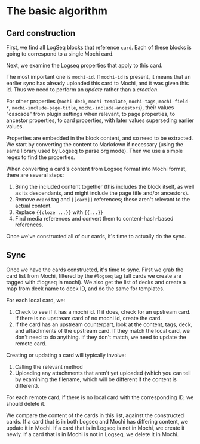 # The basic algorithm

## Card construction

First, we find all LogSeq blocks that reference `card`. Each of these blocks is
going to correspond to a single Mochi card.

Next, we examine the Logseq properties that apply to this card.

The most important one is `mochi-id`. If `mochi-id` is present, it means that an
earlier sync has already uploaded this card to Mochi, and it was given this id.
Thus we need to perform an *update* rather than a *creation*.

For other properties (`mochi-deck`, `mochi-template`, `mochi-tags`,
`mochi-field-*`, `mochi-include-page-title`, `mochi-include-ancestors`), their
values "cascade" from plugin settings when relevant, to page properties, to
ancestor properties, to card properties, with later values superseding earlier
values.

Properties are embedded in the block content, and so need to be extracted. We
start by converting the content to Markdown if necessary (using the same library
used by Logseq to parse org mode). Then we use a simple regex to find the
properties.

When converting a card's content from Logseq format into Mochi format, there are
several steps:

1. Bring the included content together (this includes the block itself, as well
as its descendants, and might include the page title and/or ancestors).
2. Remove `#card` tag and `[[card]]` references; these aren't relevant to the
actual content.
3. Replace `{{cloze ...}}` with `{{...}}`
4. Find media references and convert them to content-hash-based references.

Once we've constructed all of our cards, it's time to actually do the sync.

## Sync

Once we have the cards constructed, it's time to sync. First we grab the card
list from Mochi, filtered by the `#logseq` tag (all cards we create are tagged
with #logseq in mochi). We also get the list of decks and create a map from deck
name to deck ID, and do the same for templates.

For each local card, we:

1. Check to see if it has a mochi id. If it does, check for an upstream card. If
there is no upstream card of no mochi id, create the card.
2. If the card has an upstream counterpart, look at the content, tags, deck, and
attachments of the upstream card. If they match the local card, we don't need to
do anything. If they don't match, we need to update the remote card.

Creating or updating a card will typically involve:
1. Calling the relevant method
2. Uploading any attachments that aren't yet uploaded (which you can tell by
examining the filename, which will be different if the content is different).


For each remote card, if there is no local card with the corresponding ID, we should delete it.

We compare the content of the cards in this list,
against the constructed cards. If a card that is in both Logseq and Mochi has
differing content, we update it in Mochi. If a card that is in Logseq is not in
Mochi, we create it newly. If a card that is in Mochi is not in Logseq, we
delete it in Mochi.

